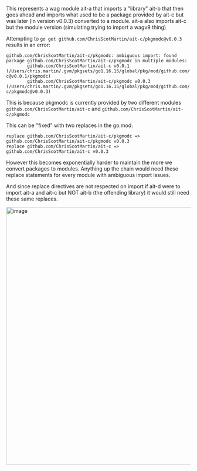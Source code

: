 This represents a wag module ait-a that imports a "library" ait-b that then goes ahead and imports what used to be a package provided by ait-c but was later (in version v0.0.3) converted to a module. ait-a also imports ait-c but the module version (simulating trying to import a wagv9 thing)

Attempting to `go get github.com/ChrisScotMartin/ait-c/pkgmodc@v0.0.3` results in an error:

```
github.com/ChrisScotMartin/ait-c/pkgmodc: ambiguous import: found package github.com/ChrisScotMartin/ait-c/pkgmodc in multiple modules:
        github.com/ChrisScotMartin/ait-c v0.0.1 (/Users/chris.martin/.gvm/pkgsets/go1.16.15/global/pkg/mod/github.com/!chris!scot!martin/ait-c@v0.0.1/pkgmodc)
        github.com/ChrisScotMartin/ait-c/pkgmodc v0.0.3 (/Users/chris.martin/.gvm/pkgsets/go1.16.15/global/pkg/mod/github.com/!chris!scot!martin/ait-c/pkgmodc@v0.0.3)
```

This is because pkgmodc is currently provided by two different modules `github.com/ChrisScotMartin/ait-c` and `github.com/ChrisScotMartin/ait-c/pkgmodc`

This can be "fixed" with two replaces in the go.mod.

```
replace github.com/ChrisScotMartin/ait-c/pkgmodc => github.com/ChrisScotMartin/ait-c/pkgmodc v0.0.3
replace github.com/ChrisScotMartin/ait-c => github.com/ChrisScotMartin/ait-c v0.0.3
```

However this becomes exponentially harder to maintain the more we convert packages to modules. Anything up the chain would need these replace statements for every module with ambiguous import issues.

And since replace directives are not respected on import if ait-d were to import ait-a and ait-c but NOT ait-b (the offending library) it would still need these same replaces.

<img width="701" alt="image" src="https://user-images.githubusercontent.com/101210272/202280014-2aace7a1-4e41-4ab3-9740-02c509831f33.png">
